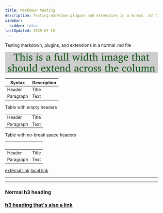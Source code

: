 ```yaml
---
title: Markdown testing
description: Testing markdown plugins and extensions in a normal .md file
sidebar:
  hidden: false
lastUpdated: 2025-07-15
---
```


Testing markdown, plugins, and extensions in a normal .md file

![This is alt text](images/9800-full-image.png "This is the title")

| Syntax | Description |
| ----------- | ----------- |
| Header | Title |
| Paragraph | Text |

Table with empty headers

| | |
| ----------- | ----------- |
| Header | Title |
| Paragraph | Text |

Table with no-break space headers

| &nbsp; | &nbsp; |
| ----------- | ----------- |
| Header | Title |
| Paragraph | Text |

[external link](https://example.com)
[local link](/topics/fonts/)


<hr>

---


### Normal h3 heading

### [h3 heading that's also a link](/reference/style-guide)

